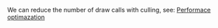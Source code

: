 ---
---

We can reduce the number of draw calls with culling, see:
<a href="/guide/lesson-008">Performace optimazation</a>

<script setup>
import Culling from '../components/Culling.vue'
</script>

<Culling />
